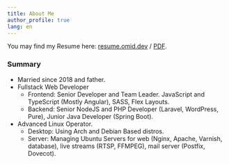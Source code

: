 ```yaml
---
title: About Me
author_profile: true
lang: en
---
```

You may find my Resume here: [resume.omid.dev](https://resume.omid.dev/) / [PDF](https://resume.omid.dev/pdf).

### Summary

- Married since 2018 and father.
- Fullstack Web Developer
  - Frontend: Senior Developer and Team Leader. JavaScript and TypeScript (Mostly Angular), SASS, Flex Layouts.
  - Backend: Senior NodeJS and PHP Developer (Laravel, WordPress, Pure), Junior Java Developer (Spring Boot).
- Advanced Linux Operator.
  - Desktop: Using Arch and Debian Based distros.
  - Server: Managing Ubuntu Servers for web (Nginx, Apache, Varnish, database), live streams (RTSP, FFMPEG), mail server (Postfix, Dovecot).
